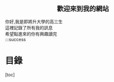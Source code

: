 ## <center>歡迎來到我的網站</center>
你好,我是即將升大學的高三生<br>
這裡記錄了所有我的訊息<br>
希望點進來的你有興趣讀完<br>
:::success
# 目錄
[toc]